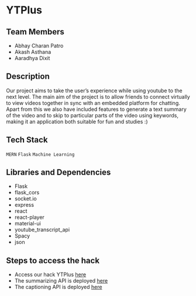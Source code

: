 # YTPlus
## Team Members
- Abhay Charan Patro
- Akash Asthana
- Aaradhya Dixit
## Description
Our project aims to take the user’s experience while using youtube to the next level. 
The main aim of the project is to allow friends to connect virtually to view videos together in sync with an embedded platform for chatting. 
Apart from this we also have included features to generate a text summary of the video and to skip to particular parts of the video using keywords, 
making it an application both suitable for fun and studies :)
## Tech Stack 
`MERN`
`Flask`
`Machine Learning`
## Libraries and Dependencies
- Flask
- flask_cors
- socket.io
- express
- react
- react-player
- material-ui
- youtube_transcript_api
- Spacy
- json
## Steps to access the hack
- Access our hack YTPlus [here](https://ytplus-wolframgamma.herokuapp.com/)
- The summarizing API is deployed [here](https://api-summary.herokuapp.com/)
- The captioning API is deployed [here](http://captionapi.herokuapp.com/)
